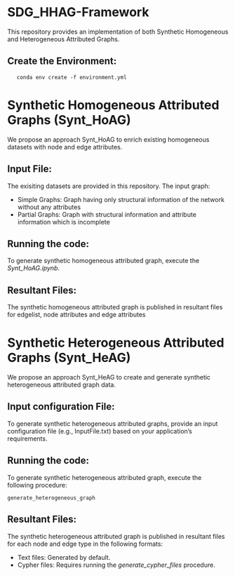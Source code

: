 # SDG_HHAG-Framework
This repository provides an implementation of both Synthetic Homogeneous and Heterogeneous Attributed Graphs.

## Create the Environment:
``` 
   conda env create -f environment.yml
```

#  Synthetic Homogeneous Attributed Graphs (Synt_HoAG)

We propose an approach Synt_HoAG to enrich existing homogeneous datasets with node and edge attributes.

## Input File:
The exisiting datasets are provided in this repository. The input graph:
- Simple Graphs: Graph having only structural information of the network without any attributes
- Partial Graphs: Graph with structural information and attribute information which is incomplete

## Running the code:
To generate synthetic homogeneous attributed graph, execute the _Synt_HoAG.ipynb_. 

## Resultant Files:

The synthetic homogeneous attributed graph is published in resultant files for edgelist, node attributes and edge attributes


#  Synthetic Heterogeneous Attributed Graphs (Synt_HeAG)

We propose an approach Synt_HeAG to create and generate synthetic heterogeneous attributed graph data.

## Input configuration File:
  
To generate synthetic heterogeneous attributed graphs, provide an input configuration file (e.g., InputFile.txt) based on your application’s requirements.

## Running the code:

To generate synthetic heterogeneous attributed graph, execute the following procedure: 
```
generate_heterogeneous_graph
```
## Resultant Files:

The synthetic heterogeneous attributed graph is published in resultant files for each node and edge type in the following formats:
- Text files: Generated by default.
- Cypher files: Requires running the _generate_cypher_files_ procedure.



